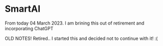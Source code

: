 # SmartAI
From today 04 March 2023. I am brining this out of retirement and incorporating ChatGPT

OLD NOTES!
Retired.. I started this and decided not to continue with it! :(
